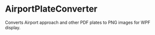 # AirportPlateConverter
Converts Airport approach and other PDF plates to PNG images for WPF display.
